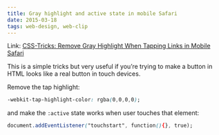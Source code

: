 ```yaml
---
title: Gray highlight and active state in mobile Safari
date: 2015-03-18
tags: web-design, web-clip
---
```



Link: [CSS-Tricks: Remove Gray Highlight When Tapping Links in Mobile Safari][31]

This is a simple tricks but very useful if you’re trying to make a button in HTML looks like a real button in touch devices.

Remove the tap highlight:

```css
-webkit-tap-highlight-color: rgba(0,0,0,0);
```

and make the `:active` state works when user touches that element:

```css
document.addEventListener("touchstart", function(){}, true);
```

[31]: https://css-tricks.com/snippets/css/remove-gray-highlight-when-tapping-links-in-mobile-safari/

